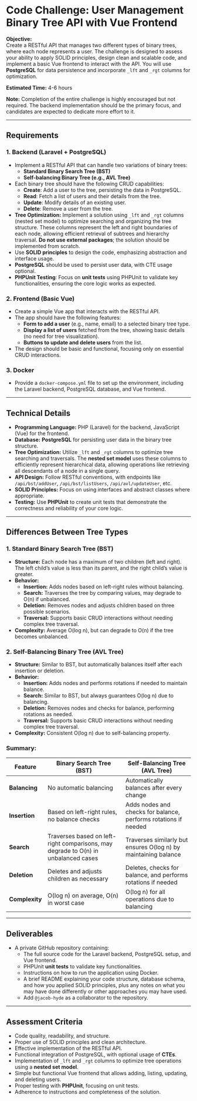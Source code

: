 # Code Challenge: User Management Binary Tree API with Vue Frontend

**Objective:**  
Create a RESTful API that manages two different types of binary trees, where each node represents a user. The challenge is designed to assess your ability to apply SOLID principles, design clean and scalable code, and implement a basic Vue frontend to interact with the API. You will use **PostgreSQL** for data persistence and incorporate `_lft` and `_rgt` columns for optimization.

**Estimated Time:** 4-6 hours

**Note:** Completion of the entire challenge is highly encouraged but not required. The backend implementation should be the primary focus, and candidates are expected to dedicate more effort to it.

---

## Requirements

### 1. Backend (Laravel + PostgreSQL)
- Implement a RESTful API that can handle two variations of binary trees:
    - **Standard Binary Search Tree (BST)**
    - **Self-balancing Binary Tree (e.g., AVL Tree)**
- Each binary tree should have the following CRUD capabilities:
    - **Create**: Add a user to the tree, persisting the data in PostgreSQL.
    - **Read**: Fetch a list of users and their details from the tree.
    - **Update**: Modify details of an existing user.
    - **Delete**: Remove a user from the tree.
- **Tree Optimization:** Implement a solution using `_lft` and `_rgt` columns (nested set model) to optimize searching and organizing the tree structure. These columns represent the left and right boundaries of each node, allowing efficient retrieval of subtrees and hierarchy traversal. **Do not use external packages**; the solution should be implemented from scratch.
- Use **SOLID principles** to design the code, emphasizing abstraction and interface usage.
- **PostgreSQL** should be used to persist user data, with CTE usage optional.
- **PHPUnit Testing**: Focus on **unit tests** using PHPUnit to validate key functionalities, ensuring the core logic works as expected.

### 2. Frontend (Basic Vue)
- Create a simple Vue app that interacts with the RESTful API.
- The app should have the following features:
    - **Form to add a user** (e.g., name, email) to a selected binary tree type.
    - **Display a list of users** fetched from the tree, showing basic details (no need for tree visualization).
    - **Buttons to update and delete users** from the list.
- The design should be basic and functional, focusing only on essential CRUD interactions.

### 3. Docker
- Provide a `docker-compose.yml` file to set up the environment, including the Laravel backend, PostgreSQL database, and Vue frontend.

---

## Technical Details
- **Programming Language:** PHP (Laravel) for the backend, JavaScript (Vue) for the frontend.
- **Database:** **PostgreSQL** for persisting user data in the binary tree structure.
- **Tree Optimization:** Utilize `_lft` and `_rgt` columns to optimize tree searching and traversals. The **nested set model** uses these columns to efficiently represent hierarchical data, allowing operations like retrieving all descendants of a node in a single query.
- **API Design:** Follow RESTful conventions, with endpoints like `/api/bst/addUser`, `/api/bst/listUsers`, `/api/avl/updateUser`, etc.
- **SOLID Principles:** Focus on using interfaces and abstract classes where appropriate.
- **Testing:** Use **PHPUnit** to create unit tests that demonstrate the correctness and reliability of your core logic.

---

## Differences Between Tree Types

### 1. Standard Binary Search Tree (BST)
- **Structure:** Each node has a maximum of two children (left and right). The left child’s value is less than its parent, and the right child’s value is greater.
- **Behavior:**
    - **Insertion:** Adds nodes based on left-right rules without balancing.
    - **Search:** Traverses the tree by comparing values, may degrade to O(n) if unbalanced.
    - **Deletion:** Removes nodes and adjusts children based on three possible scenarios.
    - **Traversal:** Supports basic CRUD interactions without needing complex tree traversal.
- **Complexity:** Average O(log n), but can degrade to O(n) if the tree becomes unbalanced.

### 2. Self-Balancing Binary Tree (AVL Tree)
- **Structure:** Similar to BST, but automatically balances itself after each insertion or deletion.
- **Behavior:**
    - **Insertion:** Adds nodes and performs rotations if needed to maintain balance.
    - **Search:** Similar to BST, but always guarantees O(log n) due to balancing.
    - **Deletion:** Removes nodes and checks for balance, performing rotations as needed.
    - **Traversal:** Supports basic CRUD interactions without needing complex tree traversal.
- **Complexity:** Consistent O(log n) due to self-balancing property.

### Summary:
| Feature                | Binary Search Tree (BST)            | Self-Balancing Tree (AVL Tree)             |
|------------------------|-------------------------------------|-------------------------------------------|
| **Balancing**          | No automatic balancing              | Automatically balances after every change |
| **Insertion**          | Based on left-right rules, no balance checks | Adds nodes and checks for balance, performs rotations if needed |
| **Search**             | Traverses based on left-right comparisons, may degrade to O(n) in unbalanced cases | Traverses similarly but ensures O(log n) by maintaining balance |
| **Deletion**           | Deletes and adjusts children as necessary | Deletes, checks for balance, and performs rotations if needed |
| **Complexity**         | O(log n) on average, O(n) in worst case | O(log n) for all operations due to balancing |

---

## Deliverables
- A private GitHub repository containing:
    - The full source code for the Laravel backend, PostgreSQL setup, and Vue frontend.
    - PHPUnit **unit tests** to validate key functionalities.
    - Instructions on how to run the application using Docker.
    - A brief README explaining your code structure, database schema, and how you applied SOLID principles, plus any notes on what you may have done differently or other approaches you may have used.
    - Add `@jacob-hyde` as a collaborator to the repository.

---

## Assessment Criteria
- Code quality, readability, and structure.
- Proper use of SOLID principles and clean architecture.
- Effective implementation of the RESTful API.
- Functional integration of PostgreSQL, with optional usage of **CTEs**.
- Implementation of `_lft` and `_rgt` columns to optimize tree operations using a **nested set model**.
- Simple but functional Vue frontend that allows adding, listing, updating, and deleting users.
- Proper testing with **PHPUnit**, focusing on unit tests.
- Adherence to instructions and completeness of the solution.

